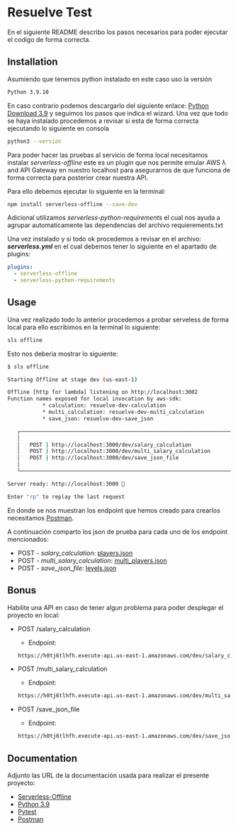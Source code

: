 # Resuelve Test

En el siguiente README describo los pasos necesarios para poder ejecutar el codigo de forma correcta.

## Installation

Asumiendo que tenemos python instalado en este caso uso la versión

```bash
Python 3.9.10
```

En caso contrario podemos descargarlo del siguiente enlace: [Python Download 3.9](https://www.python.org/downloads/release/python-3911/) y seguimos los pasos que indica el wizard. Una vez que todo se haya instalado procedemos a revisar si esta de forma correcta ejecutando lo siguiente en consola

```bash
python3 --version
```

Para poder hacer las pruebas al servicio de forma local necesitamos instalar *serverless-offline* este es un plugin que nos permite emular AWS λ and API Gateway en nuestro localhost para asegurarnos de que funciona de forma correcta para posterior crear nuestra API.

Para ello debemos ejecutar lo siguiente en la terminal:

```bash
npm install serverless-offline --save-dev
```

Adicional utilizamos *serverless-python-requirements* el cual nos ayuda a agrupar automaticamente las dependencias del archivo requierements.txt


Una vez instalado y si todo ok procedemos a revisar en el archivo: ***serverless.yml*** en el cual debemos tener lo siguiente en el apartado de plugins:

```yml
plugins:
  - serverless-offline
  - serverless-python-requirements
```

## Usage

Una vez realizado todo lo anterior procedemos a probar serveless de forma local para ello escribimos en la terminal lo siguiente:

```bash
sls offline
```
Esto nos deberia mostrar lo siguiente:

```bash
$ sls offline

Starting Offline at stage dev (us-east-1)

Offline [http for lambda] listening on http://localhost:3002
Function names exposed for local invocation by aws-sdk:
           * calculation: resuelve-dev-calculation
           * multi_calculation: resuelve-dev-multi_calculation
           * save_json: resuelve-dev-save_json

   ┌─────────────────────────────────────────────────────────────────────────────────────┐
   │                                                                                     │
   │   POST | http://localhost:3000/dev/salary_calculation                               │
   │   POST | http://localhost:3000/dev/multi_salary_calculation                         │
   │   POST | http://localhost:3000/dev/save_json_file                                   │
   │                                                                                     │
   └─────────────────────────────────────────────────────────────────────────────────────┘

Server ready: http://localhost:3000 🚀

Enter "rp" to replay the last request
```
 En donde se nos muestran los endpoint que hemos creado para crearlos necesitamos [Postman](https://www.postman.com/).

 A continuación comparto los json de prueba para cada uno de los endpoint mencionados:

* POST - *salary_calculation*: [players.json](https://resuelve-test.s3.amazonaws.com/json_files/players.json)
* POST - *multi_salary_calculation*: [multi_players.json](https://resuelve-test.s3.amazonaws.com/json_files/multi_players.json)
* POST - *save_json_file*: [levels.json](https://resuelve-test.s3.amazonaws.com/json_files/levels.json)

## Bonus

Habilite una API en caso de tener algun problema para poder desplegar el proyecto en local:

* POST /salary_calculation
  * Endpoint: 
  ```bash 
  https://h0tj6tlhfh.execute-api.us-east-1.amazonaws.com/dev/salary_calculation
  ```

* POST /multi_salary_calculation
  * Endpoint: 
  ```bash 
  https://h0tj6tlhfh.execute-api.us-east-1.amazonaws.com/dev/multi_salary_calculation
  ```

* POST /save_json_file
  * Endpoint: 
  ```bash 
  https://h0tj6tlhfh.execute-api.us-east-1.amazonaws.com/dev/save_json_file
  ```

## Documentation

Adjunto las URL de la documentación usada para realizar el presente proyecto:

* [Serverless-Offline](https://www.serverless.com/plugins/serverless-offline)
* [Python 3.9](https://docs.python.org/3.9/)
* [Pytest](https://docs.pytest.org/en/7.1.x/)
* [Postman](https://learning.postman.com/docs/getting-started/introduction/)
